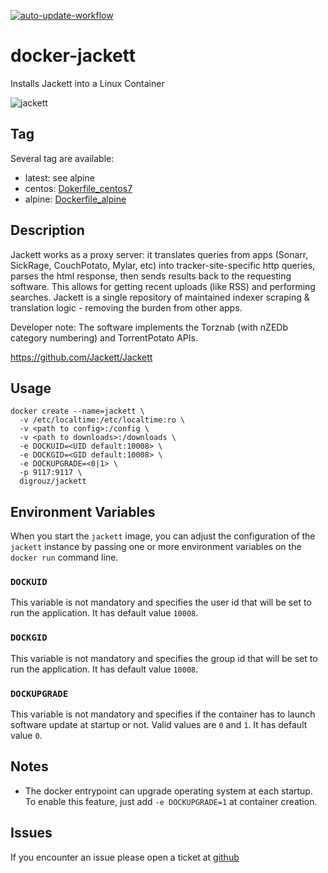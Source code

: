 [![auto-update-workflow](https://github.com/digrouz/docker-jackett/actions/workflows/auto-update.yml/badge.svg)](https://github.com/digrouz/docker-jackett/actions/workflows/auto-update.yml)

# docker-jackett
Installs Jackett into a Linux Container


![jackett](https://github.com/Jackett/Jackett/blob/master/src/Jackett/Content/jacket_medium.png)

## Tag
Several tag are available:
* latest: see alpine
* centos: [Dokerfile_centos7](https://github.com/digrouz/docker-jackett/blob/master/Dockerfile_centos7)
* alpine: [Dockerfile_alpine](https://github.com/digrouz/docker-jackett/blob/master/Dockerfile_alpine)

## Description

Jackett works as a proxy server: it translates queries from apps (Sonarr, SickRage, CouchPotato, Mylar, etc) into tracker-site-specific http queries, parses the html response, then sends results back to the requesting software. This allows for getting recent uploads (like RSS) and performing searches. Jackett is a single repository of maintained indexer scraping & translation logic - removing the burden from other apps.

Developer note: The software implements the Torznab (with nZEDb category numbering) and TorrentPotato APIs.

https://github.com/Jackett/Jackett

## Usage
    docker create --name=jackett \
      -v /etc/localtime:/etc/localtime:ro \
      -v <path to config>:/config \
      -v <path to downloads>:/downloads \
      -e DOCKUID=<UID default:10008> \
      -e DOCKGID=<GID default:10008> \
      -e DOCKUPGRADE=<0|1> \
      -p 9117:9117 \
      digrouz/jackett

## Environment Variables

When you start the `jackett` image, you can adjust the configuration of the `jackett` instance by passing one or more environment variables on the `docker run` command line.

### `DOCKUID`

This variable is not mandatory and specifies the user id that will be set to run the application. It has default value `10008`.

### `DOCKGID`

This variable is not mandatory and specifies the group id that will be set to run the application. It has default value `10008`.

### `DOCKUPGRADE`

This variable is not mandatory and specifies if the container has to launch software update at startup or not. Valid values are `0` and `1`. It has default value `0`.

## Notes

* The docker entrypoint can upgrade operating system at each startup. To enable this feature, just add `-e DOCKUPGRADE=1` at container creation.

## Issues

If you encounter an issue please open a ticket at [github](https://github.com/digrouz/docker-jackett/issues)
